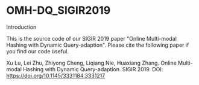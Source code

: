 # OMH-DQ_SIGIR2019
Introduction

This is the source code of our SIGIR 2019 paper "Online Multi-modal Hashing with Dynamic Query-adaption". 
Please cite the following paper if you find our code useful.

Xu Lu, Lei Zhu, Zhiyong Cheng, Liqiang Nie, Huaxiang Zhang. Online Multi-modal Hashing with Dynamic Query-adaption. SIGIR 2019. DOI: https://doi.org/10.1145/3331184.3331217
